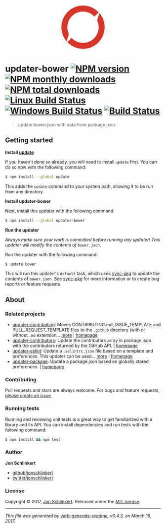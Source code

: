 <p align="center">

<a href="https://github.com/update/update">
<img height="150" width="150" src="https://raw.githubusercontent.com/update/update/master/docs/logo.png">
</a>
</p>

# updater-bower [![NPM version](https://img.shields.io/npm/v/updater-bower.svg?style=flat)](https://www.npmjs.com/package/updater-bower) [![NPM monthly downloads](https://img.shields.io/npm/dm/updater-bower.svg?style=flat)](https://npmjs.org/package/updater-bower)  [![NPM total downloads](https://img.shields.io/npm/dt/updater-bower.svg?style=flat)](https://npmjs.org/package/updater-bower) [![Linux Build Status](https://img.shields.io/travis/update/updater-bower.svg?style=flat&label=Travis)](https://travis-ci.org/update/updater-bower) [![Windows Build Status](https://img.shields.io/appveyor/ci/update/updater-bower.svg?style=flat&label=AppVeyor)](https://ci.appveyor.com/project/update/updater-bower) [![Build Status](https://img.shields.io/travis/update/updater-bower.svg?style=flat)](https://travis-ci.org/update/updater-bower)

> Update bower.json with data from package.json.

## Getting started

**Install [update](https://github.com/update/update)**

If you haven't done so already, you will need to install `update` first. You can do so now with the following command:

```sh
$ npm install --global update
```

This adds the `update` command to your system path, allowing it to be run from any directory.

**Install updater-bower**

Next, install this updater with the following command:

```sh
$ npm install --global updater-bower
```

**Run the updater**

_Always make sure your work is committed before running any updater! This updater will modify the contents of `bower.json`_.

Run the updater with the following command:

```sh
$ update bower
```

This will run this updater's `default` task, which uses [sync-pkg](https://github.com/jonschlinkert/sync-pkg) to update the contents of `bower.json`. See [sync-pkg](https://github.com/jonschlinkert/sync-pkg) for more information or to create bug reports or feature requests.

## About

### Related projects

* [updater-contributing](https://www.npmjs.com/package/updater-contributing): Moves CONTRIBUTING.md, ISSUE_TEMPLATE and PULL_REQUEST_TEMPLATE files to the `.github` directory (with or without `.md` extension… [more](https://github.com/update/updater-contributing) | [homepage](https://github.com/update/updater-contributing "Moves CONTRIBUTING.md, ISSUE_TEMPLATE and PULL_REQUEST_TEMPLATE files to the `.github` directory (with or without `.md` extension). Use from the command line when Update's CLI is installed globally, or use as a plugin in your own updater.")
* [updater-contributors](https://www.npmjs.com/package/updater-contributors): Update the contributors array in package.json with the contributors returned by the GitHub API. | [homepage](https://github.com/update/updater-contributors "Update the contributors array in package.json with the contributors returned by the GitHub API.")
* [updater-eslint](https://www.npmjs.com/package/updater-eslint): Update a `.eslintrc.json` file based on a template and preferences. This updater can be used… [more](https://github.com/update/updater-eslint) | [homepage](https://github.com/update/updater-eslint "Update a `.eslintrc.json` file based on a template and preferences. This updater can be used from the command line when installed globally, or as a plugin in other updaters.")
* [updater-package](https://www.npmjs.com/package/updater-package): Update a package.json based on globally stored preferences. | [homepage](https://github.com/update/updater-package "Update a package.json based on globally stored preferences.")

### Contributing

Pull requests and stars are always welcome. For bugs and feature requests, [please create an issue](../../issues/new).

### Running tests

Running and reviewing unit tests is a great way to get familiarized with a library and its API. You can install dependencies and run tests with the following command:

```sh
$ npm install && npm test
```

### Author

**Jon Schlinkert**

* [github/jonschlinkert](https://github.com/jonschlinkert)
* [twitter/jonschlinkert](https://twitter.com/jonschlinkert)

### License

Copyright © 2017, [Jon Schlinkert](https://github.com/jonschlinkert).
Released under the [MIT license](LICENSE).

***

_This file was generated by [verb-generate-readme](https://github.com/verbose/verb-generate-readme), v0.4.3, on March 16, 2017._